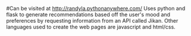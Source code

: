 #Can be visited at http://randyla.pythonanywhere.com/
Uses python and flask to generate recommendations based off the user's mood and preferences by requesting information from an API called Jikan. Other languages used to create the web pages are javascript and html/css.
